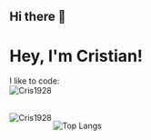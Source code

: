 ## Hi there 👋
# Hey, I'm Cristian!

I like to code:  
<img align="center" src="https://github-readme-stats.vercel.app/api?username=Cris1928&show_icons=true&locale=en" alt="Cris1928" />

<br><img align="left" src="https://github-readme-stats.vercel.app/api/top-langs?username=Cris1928&show_icons=true&locale=en&layout=compact" alt="Cris1928"/>

![Top Langs](https://github-readme-stats.vercel.app/api/top-langs/?username=Cris1928&layout=compact)

<!--
**Cris1928/Cris1928** is a ✨ _special_ ✨ repository because its `README.md` (this file) appears on your GitHub profile.

Here are some ideas to get you started:

- 🔭 I’m currently working on ...
- 🌱 I’m currently learning ...
- 👯 I’m looking to collaborate on ...
- 🤔 I’m looking for help with ...
- 💬 Ask me about ...
- 📫 How to reach me: ...
- 😄 Pronouns: ...
- ⚡ Fun fact: ...
-->
